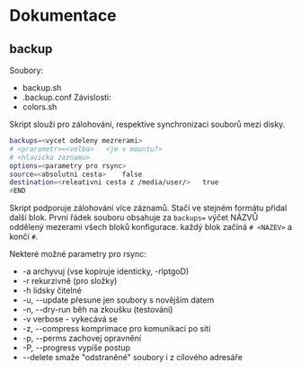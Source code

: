 
# Dokumentace

## backup
Soubory:
* backup.sh
* .backup.conf
Závislosti:
* colors.sh

Skript slouží pro zálohování, respektive synchronizaci souborů mezi disky.
```BASH
backups=<vycet odeleny mezrerami>
# <prarametr>=<volba>   <je v mountu?>
# <hlavicka zaznamu> 
options=<parametry pro rsync>
source=<absolutni cesta>	false
destination=<releativni cesta z /media/user/>	true
#END
```
Skript podporuje zálohování více záznamů. Stačí ve stejném formátu přidal další blok. První řádek souboru obsahuje za `backups=` výčet NÁZVŮ oddělený mezerami všech bloků konfigurace. každý blok začíná `# <NAZEV>` a končí `#`. 

Nekteré možné parametry pro rsync:
* -a            	archyvuj (vse kopiruje identicky, -rlptgoD)
* -r            	rekurzivně (pro složky)
* -h            	lidsky čitelné
* -u, --update		přesune jen soubory s novějším datem
* -n, --dry-run 	běh na zkoušku (testování)
* -v 				verbose - vykecává se
* -z, --compress	komprimace pro komunikaci po siti
* -p, --perms		zachovej opravnění
* -P, --progress	vypíše postup
* --delete      	smaže "odstraněné" soubory i z cílového adresáře
                 
